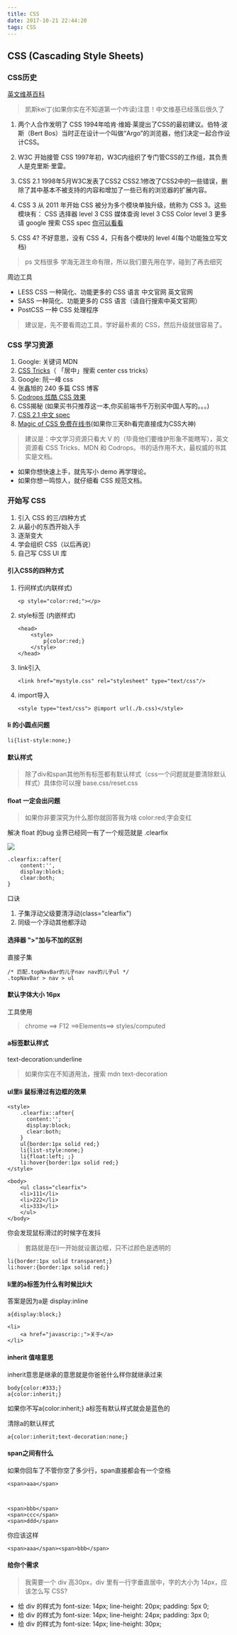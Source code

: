 ```yaml
---
title: CSS
date: 2017-10-21 22:44:20
tags: CSS
---
```


## CSS (Cascading Style Sheets)

### CSS历史

[英文维基百科](https://en.wikipedia.org/wiki/Cascading_Style_Sheets#History)

> 凯斯kei丁(如果你实在不知道第一个咋读)注意！中文维基已经落后很久了

1. 两个人合作发明了 CSS
1994年哈肯·维姆·莱提出了CSS的最初建议。伯特·波斯（Bert Bos）当时正在设计一个叫做“Argo”的浏览器，他们决定一起合作设计CSS。

2. W3C 开始接管 CSS
1997年初，W3C内组织了专门管CSS的工作组，其负责人是克里斯·里雷。

3. CSS 2.1
1998年5月W3C发表了CSS2
CSS2.1修改了CSS2中的一些错误，删除了其中基本不被支持的内容和增加了一些已有的浏览器的扩展内容。

4. CSS 3
从 2011 年开始 CSS 被分为多个模块单独升级，统称为 CSS 3。这些模块有：
CSS 选择器 level 3
CSS 媒体查询 level 3
CSS Color level 3
更多请 google 搜索 CSS spec [你可以看看](https://www.w3.org/Style/CSS/specs.en.html)

5. CSS 4?
不好意思，没有 CSS 4，只有各个模块的 level 4(每个功能独立写文档)

> ps 文档很多 学海无涯生命有限，所以我们要先用在学，碰到了再去细究

周边工具

- LESS CSS
一种简化、功能更多的 CSS 语言 中文官网 英文官网
- SASS
一种简化、功能更多的 CSS 语言（请自行搜索中英文官网）
- PostCSS
一种 CSS 处理程序

> 建议是，先不要看周边工具，学好最朴素的 CSS，然后升级就很容易了。


### CSS 学习资源

1. Google: 关键词 MDN
2. [CSS Tricks](https://css-tricks.com/)（ 「居中」搜索 center css tricks）
3. Google: 阮一峰 css
4. 张鑫旭的 240 多篇 CSS 博客
5. [Codrops 炫酷 CSS 效果](https://tympanus.net/codrops/category/playground/)
6. CSS揭秘 (如果买书只推荐这一本,你买前端书千万别买中国人写的。。。)
7. [CSS 2.1 中文 spec](http://cndevdocs.com/)
8. [Magic of CSS 免费在线书](http://adamschwartz.co/magic-of-css/)(如果你三天8h看完直接成为CSS大神)

> 建议是：中文学习资源只看大 V 的（毕竟他们要维护形象不能瞎写），英文资源看 CSS Tricks、MDN 和 Codrops。书的话作用不大，最权威的书其实是文档。

- 如果你想快速上手，就先写小 demo 再学理论。
- 如果你想一鸣惊人，就仔细看 CSS 规范文档。

### 开始写 CSS

1. 引入 CSS 的三/四种方式
2. 从最小的东西开始入手
3. 逐渐变大
4. 学会组织 CSS（以后再说）
5. 自己写 CSS UI 库

#### 引入CSS的四种方式

1. 行间样式(内联样式)
    ```
    <p style="color:red;"></p>
    ```

2.  style标签 (内嵌样式)
    ```
    <head>
        <style>
            p{color:red;}
        </style>
    </head>
    ```

3. link引入
    ```
    <link href="mystyle.css" rel="stylesheet" type="text/css"/>
    ```
4. import导入
    ```
    <style type="text/css"> @import url(./b.css)</style>
    ```

#### li 的小圆点问题

```
li{list-style:none;}
```

#### 默认样式

> 除了div和span其他所有标签都有默认样式（css一个问题就是要清除默认样式）具体你可以搜 base.css/reset.css

#### float 一定会出问题

> 如果你非要深究为什么那你就回答我为啥 color:red;字会变红

解决 float 的bug 业界已经同一有了一个规范就是 .clearfix

![](https://raw.githubusercontent.com/slTrust/note/master/img/note010_01.png)

```
.clearfix::after{
    content:'',
    display:block;
    clear:both;
}
```

口诀

1. 子集浮动父级要清浮动(class="clearfix")
2. 同级一个浮动其他都浮动

#### 选择器 ">"加与不加的区别

直接子集

```
/* 匹配.topNavBar的儿子nav nav的儿子ul */
.topNavBar > nav > ul 
```

#### 默认字体大小 16px

工具使用

> chrome ==> F12 ==>Elements==> styles/computed

#### a标签默认样式 

text-decoration:underline

> 如果你实在不知道用法，搜索 mdn text-decoration

#### ul里li 鼠标滑过有边框的效果

```
<style>
    .clearfix::after{
      content:'';
      display:block;
      clear:both;
    }
    ul{border:1px solid red;}
    li{list-style:none;}
    li{float:left; ;}
    li:hover{border:1px solid red;}
</style>

<body>
    <ul class="clearfix">
    <li>111</li>
    <li>222</li>
    <li>333</li>
    </ul>
</body>
```

你会发现鼠标滑过的时候字在发抖

> 套路就是在li一开始就设置边框，只不过颜色是透明的

```
li{border:1px solid transparent;}
li:hover:{border:1px solid red;}
```

#### li里的a标签为什么有时候比li大

答案是因为a是 display:inline

```
a{display:block;}

<li>
    <a href="javascrip:;">关于</a>
</li>
```

#### inherit 值啥意思

inherit意思是继承的意思就是你爸爸什么样你就继承过来

```
body{color:#333;}
a{color:inherit;}
```

如果你不写a{color:inherit;} a标签有默认样式就会是蓝色的

清除a的默认样式

```
a{color:inherit;text-decoration:none;}
```

#### span之间有什么

如果你回车了不管你空了多少行，span直接都会有一个空格

```
<span>aaa</span>



<span>bbb</span>
<span>ccc</span>
<span>ddd</span>
```

你应该这样

```
<span>aaa</span><span>bbb</span>
```

#### 给你个需求

> 我需要一个 div 高30px，div 里有一行字垂直居中，字的大小为 14px，应该怎么写 CSS?

- 给 div 的样式为 font-size: 14px; line-height: 20px; padding: 5px 0;
- 给 div 的样式为 font-size: 14px; line-height: 24px; padding: 3px 0;
- 给 div 的样式为 font-size: 14px; line-height: 30px; 
                    

















